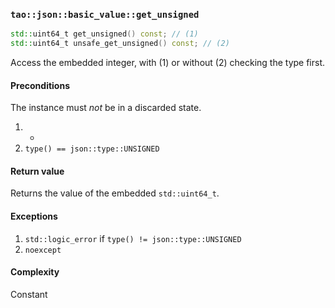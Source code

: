### `tao::json::basic_value::get_unsigned`

```c++
std::uint64_t get_unsigned() const; // (1)
std::uint64_t unsafe_get_unsigned() const; // (2)
```

Access the embedded integer, with (1) or without (2) checking the type first.

#### Preconditions

The instance must *not* be in a discarded state.

1. -
2. `type() == json::type::UNSIGNED`

#### Return value

Returns the value of the embedded `std::uint64_t`.

#### Exceptions

1. `std::logic_error` if `type() != json::type::UNSIGNED`
2. `noexcept`

#### Complexity

Constant
